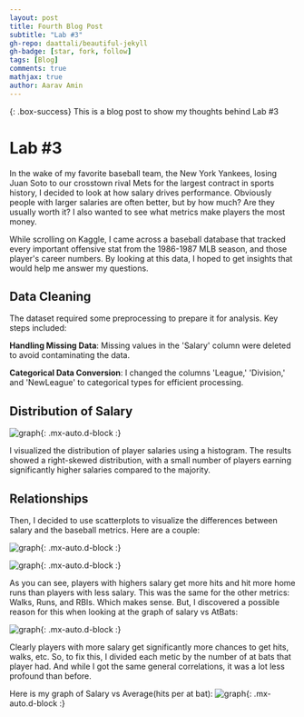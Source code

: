 ```yaml
---
layout: post
title: Fourth Blog Post
subtitle: "Lab #3"
gh-repo: daattali/beautiful-jekyll
gh-badge: [star, fork, follow]
tags: [Blog]
comments: true
mathjax: true
author: Aarav Amin
---
```

{: .box-success}
This is a blog post to show my thoughts behind Lab #3

# Lab #3

In the wake of my favorite baseball team, the New York Yankees, losing Juan Soto to our crosstown rival Mets for the largest contract in sports history, I decided to look at how salary drives performance. Obviously people with larger salaries are often better, but by how much? Are they usually worth it? I also wanted to see what metrics make players the most money.

While scrolling on Kaggle, I came across a baseball database that tracked every important offensive stat from the 1986-1987 MLB season, and those player's career numbers. By looking at this data, I hoped to get insights that would help me answer my questions.

## Data Cleaning

The dataset required some preprocessing to prepare it for analysis. Key steps included:

**Handling Missing Data**: Missing values in the 'Salary' column were deleted to avoid contaminating the data.

**Categorical Data Conversion**: I changed the columns 'League,' 'Division,' and 'NewLeague' to categorical types for efficient processing.

## Distribution of Salary

![graph](https://aaravamin15.github.io/assets/img/Salary_distribution.png){: .mx-auto.d-block :}

I visualized the distribution of player salaries using a histogram. The results showed a right-skewed distribution, with a small number of players earning significantly higher salaries compared to the majority.

## Relationships

Then, I decided to use scatterplots to visualize the differences between salary and the baseball metrics. Here are a couple:

![graph](https://aaravamin15.github.io/assets/img/Salaryvshits.png){: .mx-auto.d-block :}

![graph](https://aaravamin15.github.io/assets/img/SalaryvsHomeruns.png){: .mx-auto.d-block :}

As you can see, players with highers salary get more hits and hit more home runs than players with less salary. This was the same for the other metrics: Walks, Runs, and RBIs. Which makes sense. But, I discovered a possible reason for this when looking at the graph of salary vs AtBats:

![graph](https://aaravamin15.github.io/assets/img/Salaryvsatbat.png){: .mx-auto.d-block :}

Clearly players with more salary get significantly more chances to get hits, walks, etc. So, to fix this, I divided each metic by the number of at bats that player had. And while I got the same general correlations, it was a lot less profound than before.

Here is my graph of Salary vs Average(hits per at bat):
![graph](https://aaravamin15.github.io/assets/img/SalaryvsAvg.png){: .mx-auto.d-block :}